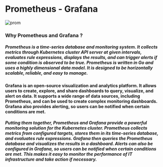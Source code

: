 # Prometheus - Grafana

![prom](https://github.com/Jmcglobal/Kubernetes-MyProject/assets/101070055/d2ab5c59-4587-41f3-8623-880b21c9a983)

### Why Prometheus and Grafana ?
##### Prometheus is a time-series database and monitoring system. It collects metrics through Kubernetes cluster API server at given intervals, evaluates rule expressions, displays the results, and can trigger alerts if some condition is observed to be true. Prometheus is written in Go and uses a highly dimensional data model. It is designed to be horizontally scalable, reliable, and easy to manage.

#### Grafana is an open-source visualization and analytics platform. It allows users to create, explore, and share dashboards to query, visualize, and alert on data. It supports a wide range of data sources, including Prometheus, and can be used to create complex monitoring dashboards. Grafana also provides alerting, so users can be notified when certain conditions are met.

##### Putting them together, Prometheus and Grafana provide a powerful monitoring solution for the Kubernetes cluster. Prometheus collects metrics from configured targets, stores them in its time-series database, and evaluates rule expressions. Grafana then queries the Prometheus database and visualizes the results in a dashboard. Alerts can also be configured in Grafana, so users can be notified when certain conditions are met. This makes it easy to monitor the performance of IT infrastructure and take action if necessary.
